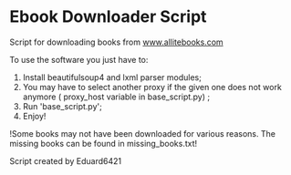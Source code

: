 # Ebook Downloader Script

Script for downloading books from www.allitebooks.com

To use the software you just have to:   
1) Install beautifulsoup4 and lxml parser modules;
2) You may have to select another proxy if the given one does not work anymore ( proxy_host variable in base_script.py) ;
3) Run 'base_script.py'; 
4) Enjoy!

!Some books may not have been downloaded for various reasons. The missing books can be found in missing_books.txt!

Script created by Eduard6421
